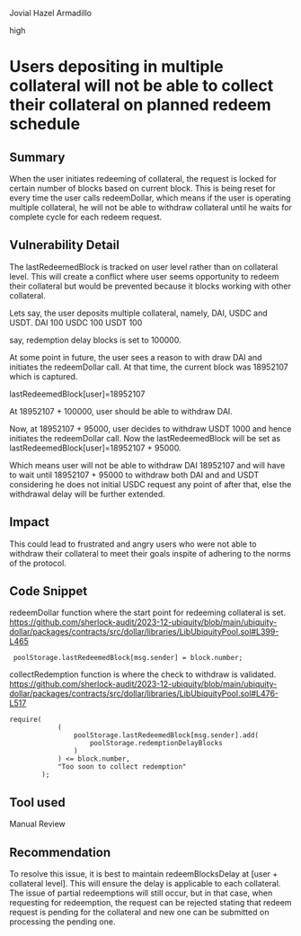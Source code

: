 Jovial Hazel Armadillo

high

# Users depositing in multiple collateral will not be able to collect their collateral on planned redeem schedule

## Summary
When the user initiates redeeming of collateral, the request is locked for certain number of blocks based on current block.
This is being reset for every time the user calls redeemDollar, which means if the user is operating multiple collateral, he will not be able to withdraw collateral until he waits for complete cycle for each redeem request.

## Vulnerability Detail
The lastRedeemedBlock is tracked on user level rather than on collateral level. This will create a conflict where user seems opportunity to redeem their collateral but would be prevented because it blocks working with other collateral.

Lets say, the user deposits multiple collateral, namely, DAI, USDC and USDT.
DAI 100
USDC 100
USDT 100

say, redemption delay blocks is set to 100000.

At some point in future, the user sees a reason to with draw DAI and initiates the redeemDollar call.
At that time, the current block was 18952107 which is captured.

lastRedeemedBlock[user]=18952107

At 18952107 + 100000, user should be able to withdraw DAI.

Now, at 18952107 + 95000, user decides to withdraw USDT 1000 and hence initiates the redeemDollar call.
Now the lastRedeemedBlock will be set as 
lastRedeemedBlock[user]=18952107 + 95000.

Which means user will not be able to withdraw DAI 18952107 and will have to wait until 18952107 + 95000 to withdraw both DAI and
and USDT considering he does not initial USDC request any point of after that, else the withdrawal delay will be further extended.

## Impact
This could lead to frustrated and angry users who were not able to withdraw their collateral to meet their goals inspite of adhering to the norms of the protocol.

## Code Snippet
redeemDollar function where the start point for redeeming collateral is set.
https://github.com/sherlock-audit/2023-12-ubiquity/blob/main/ubiquity-dollar/packages/contracts/src/dollar/libraries/LibUbiquityPool.sol#L399-L465

```solidity
 poolStorage.lastRedeemedBlock[msg.sender] = block.number;
```

collectRedemption function is where the check to withdraw is validated.
https://github.com/sherlock-audit/2023-12-ubiquity/blob/main/ubiquity-dollar/packages/contracts/src/dollar/libraries/LibUbiquityPool.sol#L476-L517

```solidity
require(
            (
                poolStorage.lastRedeemedBlock[msg.sender].add(
                    poolStorage.redemptionDelayBlocks
                )
            ) <= block.number,
            "Too soon to collect redemption"
        );

```

## Tool used
Manual Review

## Recommendation
To resolve this issue, it is best to maintain redeemBlocksDelay at [user + collateral level]. This will ensure the delay is applicable to each collateral. The issue of partial redeemptions will still occur, but in that case, when requesting for redeemption, the request can be rejected stating that redeem request is pending for the collateral and new one can be submitted on processing the pending one.